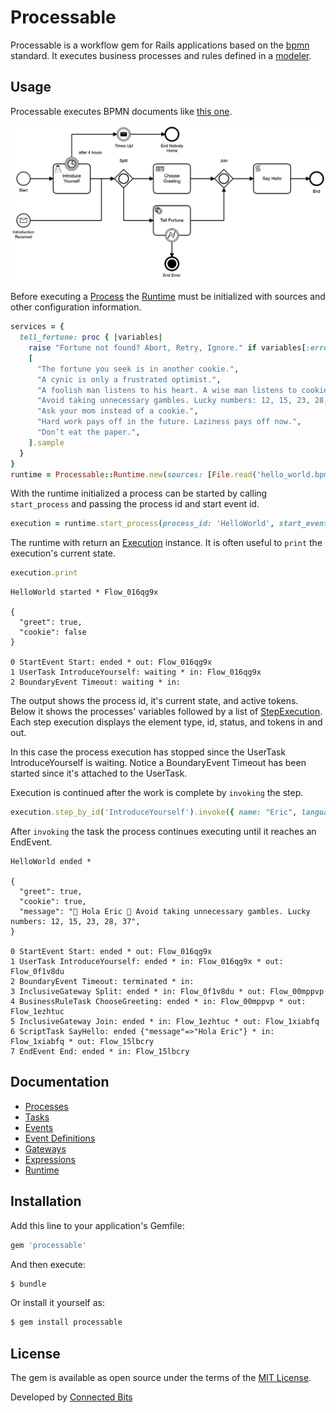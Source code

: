 # Processable

Processable is a workflow gem for Rails applications based on the [bpmn](https://www.bpmn.org) standard. It executes business processes and rules defined in a [modeler](https://camunda.com/download/modeler/).

## Usage

Processable executes BPMN documents like [this one](/test/fixtures/hello_world.bpmn). 

![Example](test/fixtures/files/hello_world.png)

Before executing a [Process](lib/bpmn/process.rb) the [Runtime](lib/processable/runtime.rb) must be initialized with sources and other configuration information.

```ruby
services = {
  tell_fortune: proc { |variables|
    raise "Fortune not found? Abort, Retry, Ignore." if variables[:error]
    [
      "The fortune you seek is in another cookie.",
      "A cynic is only a frustrated optimist.",
      "A foolish man listens to his heart. A wise man listens to cookies.",
      "Avoid taking unnecessary gambles. Lucky numbers: 12, 15, 23, 28, 37",
      "Ask your mom instead of a cookie.",
      "Hard work pays off in the future. Laziness pays off now.",
      "Don’t eat the paper.",
    ].sample
  }
}
runtime = Processable::Runtime.new(sources: [File.read('hello_world.bpmn'), File.read('choose_greeting.dmn')], services: services)
```

With the runtime initialized a process can be started by calling `start_process` and passing the process id and start event id.

```ruby
execution = runtime.start_process(process_id: 'HelloWorld', start_event_id: 'Start', variables: { greet: true, cookie: false })
```

The runtime with return an [Execution](lib/processable/execution.rb) instance. It is often useful to `print` the execution's current state.

```ruby
execution.print
```

```
HelloWorld started * Flow_016qg9x

{
  "greet": true,
  "cookie": false
}

0 StartEvent Start: ended * out: Flow_016qg9x
1 UserTask IntroduceYourself: waiting * in: Flow_016qg9x
2 BoundaryEvent Timeout: waiting * in: 
```

The output shows the process id, it's current state, and active tokens. Below it shows the processes' variables followed by a list of [StepExecution](/lib/processable/step_execution.rb). Each step execution displays the element type, id, status, and tokens in and out.

In this case the process execution has stopped since the UserTask IntroduceYourself is waiting. Notice a BoundaryEvent Timeout has been started since it's attached to the UserTask.

Execution is continued after the work is complete by `invoking` the step.

```ruby
execution.step_by_id('IntroduceYourself').invoke({ name: "Eric", language: "es", formal: true })
```

After `invoking` the task the process continues executing until it reaches an EndEvent.

```
HelloWorld ended * 

{
  "greet": true,
  "cookie": true,
  "message": "👋 Hola Eric 🥠 Avoid taking unnecessary gambles. Lucky numbers: 12, 15, 23, 28, 37",
}

0 StartEvent Start: ended * out: Flow_016qg9x
1 UserTask IntroduceYourself: ended * in: Flow_016qg9x * out: Flow_0f1v8du
2 BoundaryEvent Timeout: terminated * in: 
3 InclusiveGateway Split: ended * in: Flow_0f1v8du * out: Flow_00mppvp
4 BusinessRuleTask ChooseGreeting: ended * in: Flow_00mppvp * out: Flow_1ezhtuc
5 InclusiveGateway Join: ended * in: Flow_1ezhtuc * out: Flow_1xiabfq
6 ScriptTask SayHello: ended {"message"=>"Hola Eric"} * in: Flow_1xiabfq * out: Flow_15lbcry
7 EndEvent End: ended * in: Flow_15lbcry
```
## Documentation

* [Processes](/docs/processes.md)
* [Tasks](/docs/tasks.md)
* [Events](/docs/events.md)
* [Event Definitions](/docs/event_definitions.md)
* [Gateways](/docs/gateways)
* [Expressions](/docs/expressions)
* [Runtime](/docs/runtime)
## Installation
Add this line to your application's Gemfile:

```ruby
gem 'processable'
```

And then execute:
```bash
$ bundle
```

Or install it yourself as:
```bash
$ gem install processable
```
## License
The gem is available as open source under the terms of the [MIT License](https://opensource.org/licenses/MIT).

Developed by [Connected Bits](http://www.connectedbits.com)